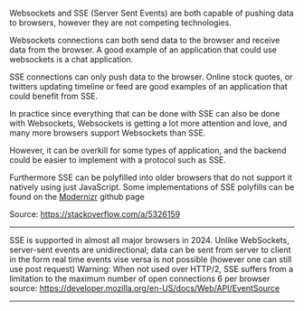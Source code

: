 Websockets and SSE (Server Sent Events) are both capable of pushing data to browsers, however they are not competing technologies.

Websockets connections can both send data to the browser and receive data from the browser. A good example of an application that could use websockets is a chat application.

SSE connections can only push data to the browser. Online stock quotes, or twitters updating timeline or feed are good examples of an application that could benefit from SSE.

In practice since everything that can be done with SSE can also be done with Websockets, Websockets is getting a lot more attention and love, and many more browsers support Websockets than SSE.

However, it can be overkill for some types of application, and the backend could be easier to implement with a protocol such as SSE.

Furthermore SSE can be polyfilled into older browsers that do not support it natively using just JavaScript. Some implementations of SSE polyfills can be found on the [Modernizr](https://github.com/Modernizr/Modernizr/wiki/HTML5-Cross-Browser-Polyfills) github page

Source: https://stackoverflow.com/a/5326159

<hr>

SSE is supported in almost all major browsers in 2024.
Unlike WebSockets, server-sent events are unidirectional; data can be sent from server to client in the form real time events vise versa is not possible (however one can still use post request)
Warning: When not used over HTTP/2, SSE suffers from a limitation to the maximum number of open connections 6 per browser
source: https://developer.mozilla.org/en-US/docs/Web/API/EventSource

<hr>

